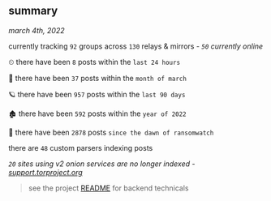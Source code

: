 
## summary
_march 4th, 2022_

currently tracking `92` groups across `130` relays & mirrors - _`50` currently online_

⏲ there have been `8` posts within the `last 24 hours`

🦈 there have been `37` posts within the `month of march`

🪐 there have been `957` posts within the `last 90 days`

🏚 there have been `592` posts within the `year of 2022`

🦕 there have been `2878` posts `since the dawn of ransomwatch`

there are `48` custom parsers indexing posts

_`20` sites using v2 onion services are no longer indexed - [support.torproject.org](https://support.torproject.org/onionservices/v2-deprecation/)_

> see the project [README](https://github.com/thetanz/ransomwatch#ransomwatch--) for backend technicals
